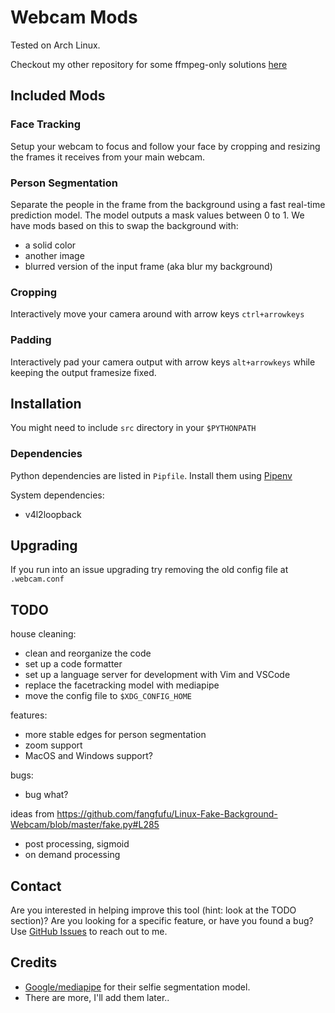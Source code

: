 # Webcam Mods

Tested on Arch Linux.

Checkout my other repository for some ffmpeg-only solutions [here](https://github.com/hamidzr/scripts/tree/master/ffmpeg)

## Included Mods

### Face Tracking

Setup your webcam to focus and follow your face by cropping and resizing the frames it receives from
your main webcam.

### Person Segmentation

Separate the people in the frame from the background using a fast real-time prediction model. The model
outputs a mask values between 0 to 1.
We have mods based on this to swap the background with:

- a solid color
- another image
- blurred version of the input frame (aka blur my background)

### Cropping

Interactively move your camera around with arrow keys `ctrl+arrowkeys`

### Padding

Interactively pad your camera output with arrow keys `alt+arrowkeys` while keeping the output
framesize fixed.

## Installation

You might need to include `src` directory in your `$PYTHONPATH`

### Dependencies

Python dependencies are listed in `Pipfile`. Install them using [Pipenv](https://pipenv-fork.readthedocs.io/en/latest/)

System dependencies:

- v4l2loopback


## Upgrading

If you run into an issue upgrading try removing the old config file at `.webcam.conf`

## TODO

house cleaning:
- clean and reorganize the code
- set up a code formatter
- set up a language server for development with Vim and VSCode
- replace the facetracking model with mediapipe
- move the config file to `$XDG_CONFIG_HOME`

features:
- more stable edges for person segmentation
- zoom support
- MacOS and Windows support?

bugs:
- bug what?

ideas from https://github.com/fangfufu/Linux-Fake-Background-Webcam/blob/master/fake.py#L285
- post processing, sigmoid
- on demand processing

## Contact

Are you interested in helping improve this tool (hint: look at the TODO section)?
Are you looking for a specific feature, or have you found a bug?
Use [GitHub Issues](https://github.com/hamidzr/webcam-mods/issues/new) to reach out to me.


## Credits

- [Google/mediapipe](https://github.com/google/mediapipe) for their selfie segmentation model.
- There are more, I'll add them later..
